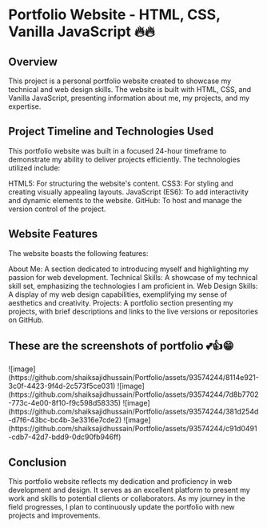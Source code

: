 <h1>Portfolio Website - HTML, CSS, Vanilla JavaScript 🔥🔥</h1>
<h2>Overview</h2>
This project is a personal portfolio website created to showcase my technical and web design skills. The website is built with HTML, CSS, and Vanilla JavaScript, presenting information about me, my projects, and my expertise.

<h2>Project Timeline and Technologies Used</h2>
This portfolio website was built in a focused 24-hour timeframe to demonstrate my ability to deliver projects efficiently. The technologies utilized include:

HTML5: For structuring the website's content.
CSS3: For styling and creating visually appealing layouts.
JavaScript (ES6): To add interactivity and dynamic elements to the website.
GitHub: To host and manage the version control of the project.
<h2>Website Features</h2>
The website boasts the following features:

About Me: A section dedicated to introducing myself and highlighting my passion for web development.
Technical Skills: A showcase of my technical skill set, emphasizing the technologies I am proficient in.
Web Design Skills: A display of my web design capabilities, exemplifying my sense of aesthetics and creativity.
Projects: A portfolio section presenting my projects, with brief descriptions and links to the live versions or repositories on GitHub.

<h2>These are the screenshots of portfolio 💕👍😁</h2>
![image](https://github.com/shaiksajidhussain/Portfolio/assets/93574244/8114e921-3c0f-4423-9f4d-2c573f5ce031)
![image](https://github.com/shaiksajidhussain/Portfolio/assets/93574244/7d8b7702-773c-4e00-8f10-f9c598d58335)
![image](https://github.com/shaiksajidhussain/Portfolio/assets/93574244/381d254d-d7f6-43bc-bc4b-3e3316e7cde2)
![image](https://github.com/shaiksajidhussain/Portfolio/assets/93574244/c91d0491-cdb7-42d7-bdd9-0dc90fb946ff)






<h2>Conclusion</h2>
This portfolio website reflects my dedication and proficiency in web development and design. It serves as an excellent platform to present my work and skills to potential clients or collaborators. As my journey in the field progresses, I plan to continuously update the portfolio with new projects and improvements.
